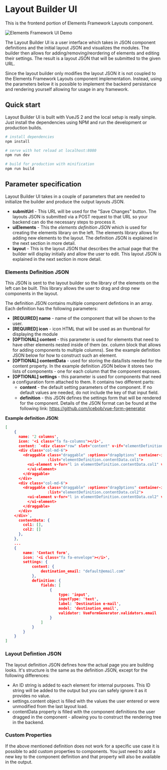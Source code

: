 # Layout Builder UI
This is the frontend portion of Elements Framework Layouts component.

![Elements Framework UI Demo](http://i.imgur.com/cRQ8Hj6.gif)

The Layout Builder UI is a user interface which takes in JSON component definitions and the initial layout JSON and visualizes the modules. The builder then allows for adding/removing/reordering of elements and editing their settings. The result is a layout JSON that will be submitted to the given URL.

Since the layout builder only modifies the layout JSON it is not coupled to the Elements Framework Layouts component implementation. Instead, using the parameters below it is possible to implement the backend persistance and rendering yourself allowing for usage in any framework.

## Quick start
Layout Builder UI is built with VueJS 2 and the local setup is really simple. Just install the dependencies using NPM and run the development or production builds.

``` bash
# install dependencies
npm install

# serve with hot reload at localhost:8080
npm run dev

# build for production with minification
npm run build
```

## Parameter specification
Layout Builder UI takes in a couple of parameters that are needed to initialize the builder and produce the output layouts JSON.

- **submitUrl** - This URL will be used for the "Save Changes" button. The layouts JSON is submitted via a POST request to that URL so your backend can do the necessary steps to process it.
- **uiElements** - This the *elements definition JSON* which is used for creating the elements library on the left. The elements library allows for adding new elements to the layout. The definition JSON is explained in the next section in more detail.
- **layout** - This is the layout JSON that describes the actual page that the builder will display initially and allow the user to edit. This layout JSON is explained in the next section in more detail.

### Elements Definition JSON
This JSON is sent to the layout builder so the library of the elements on the left can be built. This library allows the user to drag and drop new components in the layout.

The definition JSON contains multiple component defintions in an array. Each definition has the following parameters:

- **[REQUIRED] name** - name of the component that will be shown to the user.
- **[REQUIRED] icon** - icon HTML that will be used as an thumbnail for displaying the module
- **[OPTIONAL] content** - this parameter is used for elements that need to have other elements nested inside of them (ex. column block that allows for adding components to multiple columns). See the example definition JSON below for how to construct such an element.
- **[OPTIONAL] contentData** - used for storing the data/lists needed for the content property. In the example definition JSON below it stores two lists of components - one for each column that the component exposes.
- **[OPTIONAL] settings** - this parameter is used for components that need a configuration form attached to them. It contains two different parts:  
	- **content** - the default setting parameters of the component. If no default values are needed, do not include the key of that input field.
	- **definition** - this JSON defines the settings form that will be rendered for the component. Details of the JSON format can be found at the following link: https://github.com/icebob/vue-form-generator

**Example definition JSON**:

``` JSON
[
	{
      name: '2 columns',
      icon: '<i class="fa fa-columns"></i>',
      content: `<div class="row" slot="content" v-if="elementDefinition.contentData">
      <div class="col-md-6">
        <draggable class="draggable" :options="dragOptions" container-id="col1"
                   :list="elementDefinition.contentData.col1">
          <ui-element v-for="l in elementDefinition.contentData.col1" v-if="l !== undefined" :key="l.id" :elementDefinition.sync="l">
          </ui-element>
        </draggable>
      </div>
      <div class="col-md-6">
        <draggable class="draggable" :options="dragOptions" container-id="col2"
                   :list="elementDefinition.contentData.col2">
          <ui-element v-for="l in elementDefinition.contentData.col2" v-if="l !== undefined" :key="l.id" :elementDefinition.sync="l">
          </ui-element>
        </draggable>
      </div>
    </div>`,
      contentData: {
        col1: [],
        col2: []
      },
	},
	...
	{
		name: 'Contact form',
		icon: '<i class="fa fa-envelope"></i>',
		settings: {
			content: {
				destination_email: "default@email.com"
			},
			definition: {
				fields: [
					{
						type: 'input',
						inputType: 'text',
						label: 'Destination e-mail',
						model: 'destination_email',
						validator: VueFormGenerator.validators.email
					}
				]
			}
		}
	}
]
```

### Layout Defintion JSON
The layout definition JSON defines how the actual page you are building looks. It's structure is the same as the definition JSON, except for the following differences:  

- An ID string is added to each element for internal purposes. This ID string will be added to the output but you can safely ignore it as it provides no value.  
- settings.content object is filled with the values the user entered or were unmodified from the last layout load.  
- contentData property is filled with the component definitions the user dragged in the component - allowing you to construct the rendering tree in the backend.

### Custom Properties
If the above mentioned definition does not work for a specific use case it is possible to add custom properties to components. You just need to add a new key to the component definition and that property will also be available in the output.
